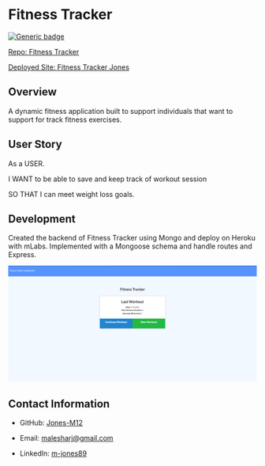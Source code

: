 # Fitness Tracker

[![Generic badge](https://img.shields.io/badge/VERSION-1.1.0-GREEN.svg)](https://shields.io/)

[Repo: Fitness Tracker](https://github.com/Jones-M12/Fitness-Tracker)

[Deployed Site: Fitness Tracker Jones](https://fitness-tracker-jones.herokuapp.com/)


## Overview

A dynamic fitness application built to support individuals that want to support for track fitness exercises.

## User Story

As a USER.

I WANT to be able to save and keep track of workout session

SO THAT I can meet weight loss goals.

## Development 

Created the backend of Fitness Tracker using Mongo and deploy on Heroku with mLabs. Implemented with a Mongoose schema and handle routes and Express.

![Home](./public/images/fitnesstracker.png)


## Contact Information

* GitHub: [Jones-M12](https://github.com/Jones-M12) 

* Email: malesharj@gmail.com 

* LinkedIn: [m-jones89](https://www.linkedin.com/in/m-jones89/)
